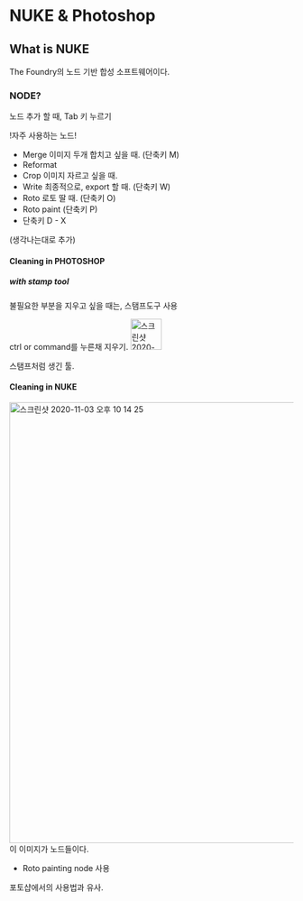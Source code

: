 # NUKE & Photoshop
## What is NUKE
The Foundry의 노드 기반 합성 소프트웨어이다.

### NODE?
노드 추가 할 때, Tab 키 누르기

!자주 사용하는 노드!
- Merge 이미지 두개 합치고 싶을 때. (단축키 M)
- Reformat 
- Crop 이미지 자르고 싶을 때.
- Write 최종적으로, export 할 때. (단축키 W)
- Roto 로토 딸 때. (단축키 O)
- Roto paint (단축키 P)
- 단축키 D - X

(생각나는대로 추가)

#### Cleaning in PHOTOSHOP
##### with stamp tool
불필요한 부분을 지우고 싶을 때는, 스탬프도구 사용

ctrl or command를 누른채 지우기.
<img width="55" alt="스크린샷 2020-11-03 오후 10 09 56" src="https://user-images.githubusercontent.com/70870803/97989765-580e8500-1e22-11eb-8778-6a78d1bb366a.png">

스탬프처럼 생긴 툴.

#### Cleaning in NUKE
<img width="782" alt="스크린샷 2020-11-03 오후 10 14 25" src="https://user-images.githubusercontent.com/70870803/97989789-6066c000-1e22-11eb-86b7-c60f5cba5c68.png">
이 이미지가 노드들이다.

- Roto painting node 사용

포토샵에서의 사용법과 유사.
